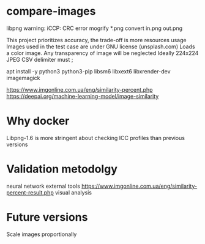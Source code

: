 # compare-images

libpng warning: iCCP: CRC error
mogrify *.png
convert in.png out.png


This project prioritizes accuracy, the trade-off is more resources usage
Images used in the test case are under GNU license (unsplash.com)
Loads a color image. Any transparency of image will be neglected
Ideally 224x224
JPEG
CSV delimiter must ;

apt install -y python3 python3-pip libsm6 libxext6 libxrender-dev imagemagick

https://www.imgonline.com.ua/eng/similarity-percent.php
https://deepai.org/machine-learning-model/image-similarity

# Why docker

Libpng-1.6 is more stringent about checking ICC profiles than previous versions

# Validation metodolgy

neural network
external tools https://www.imgonline.com.ua/eng/similarity-percent-result.php
visual analysis 

# Future versions

Scale images proportionally
